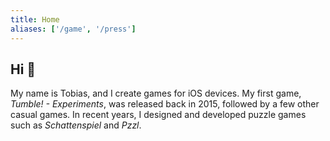 ```yaml
---
title: Home
aliases: ['/game', '/press']
---
```


## Hi &#128075;

My name is Tobias, and I create games for iOS devices. My first game, *Tumble! - Experiments*, was released back in 2015, followed by a few other casual games. In recent years, I designed and developed puzzle games such as *Schattenspiel* and *Pzzl*.
